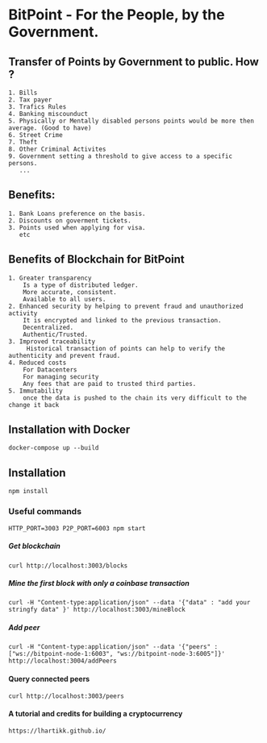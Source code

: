 # BitPoint - For the People, by the Government. 


## Transfer of Points by Government to public. How ? 
```
1. Bills
2. Tax payer
3. Trafics Rules
4. Banking miscounduct
5. Physically or Mentally disabled persons points would be more then average. (Good to have)
6. Street Crime
7. Theft
8. Other Criminal Activites
9. Government setting a threshold to give access to a specific persons.
   ...
```


## Benefits:
```
1. Bank Loans preference on the basis.
2. Discounts on goverment tickets.
3. Points used when applying for visa.
   etc
```


## Benefits of Blockchain for BitPoint
```
1. Greater transparency
	Is a type of distributed ledger.
	More accurate, consistent.
	Available to all users.
2. Enhanced security by helping to prevent fraud and unauthorized activity
	It is encrypted and linked to the previous transaction.
	Decentralized.
	Authentic/Trusted.
3. Improved traceability
	 Historical transaction of points can help to verify the authenticity and prevent fraud.
4. Reduced costs
	For Datacenters
	For managing security
	Any fees that are paid to trusted third parties.
5. Immutability
	once the data is pushed to the chain its very difficult to the change it back
```


## Installation with Docker
```
docker-compose up --build
```

## Installation
```
npm install
```

### Useful commands
```
HTTP_PORT=3003 P2P_PORT=6003 npm start
```

##### Get blockchain
```
curl http://localhost:3003/blocks
```

##### Mine the first block with only a coinbase transaction
```
curl -H "Content-type:application/json" --data '{"data" : "add your stringfy data" }' http://localhost:3003/mineBlock
``` 

##### Add peer
```
curl -H "Content-type:application/json" --data '{"peers" : ["ws://bitpoint-node-1:6003", "ws://bitpoint-node-3:6005"]}' http://localhost:3004/addPeers
```
#### Query connected peers
```
curl http://localhost:3003/peers
```


#### A tutorial and credits for building a cryptocurrency 

```
https://lhartikk.github.io/

```

